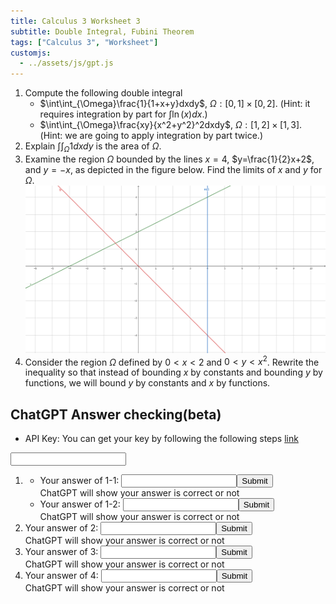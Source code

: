 ```yaml
---
title: Calculus 3 Worksheet 3
subtitle: Double Integral, Fubini Theorem
tags: ["Calculus 3", "Worksheet"]
customjs: 
  - ../assets/js/gpt.js
---
```


1. Compute the following double integral
	* $\int\int_{\Omega}\frac{1}{1+x+y}dxdy$, $\Omega: [0,1]\times[0,2]$. (Hint: it requires integration by part for $\int\ln(x)dx$.)
	* $\int\int_{\Omega}\frac{xy}{x^2+y^2}^2dxdy$, $\Omega:[1,2]\times[1,3]$. (Hint: we are going to apply integration by part twice.)
2. Explain $\int\int_{\Omega}1dxdy$ is the area of $\Omega$.
3. Examine the region $\Omega$ bounded by the lines $x=4$, $y=\frac{1}{2}x+2$, and $y=-x$, as depicted in the figure below. Find the limits of $x$ and $y$ for $\Omega$.![figure 1](../assets/img/2022-Calculus-3/worksheet-3-1.png)
4. Consider the region $\Omega$ defined by $0 < x < 2$ and $0 < y < x^2$. Rewrite the inequality so that instead of bounding $x$ by constants and bounding $y$ by functions, we will bound $y$ by constants and $x$ by functions.

## ChatGPT Answer checking(beta)

* API Key: You can get your key by following the following steps [link](https://mrtang.tw/blog/post/how-to-apply-for-a-chatgpt-api-key)
<input type="text" id="api-key" name="api-key">

1. 
	* Your answer of 1-1: <input type="text" id="2022-3-3-1" name='2022-3-3-1'><button onclick="gpt('2022-3-3-1')">Submit</button><br> <div id="result-box-2022-3-3-1">ChatGPT will show your answer is correct or not</div>
	* Your answer of 1-2: <input type="text" id="2022-3-3-2" name='2022-3-3-2'><button onclick="gpt('2022-3-3-2')">Submit</button><br> <div id="result-box-2022-3-3-2">ChatGPT will show your answer is correct or not</div>
2. Your answer of 2: <input type="text" id="2022-3-3-3" name='2022-3-3-3'><button onclick="gpt('2022-3-3-3')">Submit</button><br> <div id="result-box-2022-3-3-3">ChatGPT will show your answer is correct or not</div>
3. Your answer of 3: <input type="text" id="2022-3-3-4" name='2022-3-3-4'><button onclick="gpt('2022-3-3-4')">Submit</button><br> <div id="result-box-2022-3-3-4">ChatGPT will show your answer is correct or not</div>
4. Your answer of 4: <input type="text" id="2022-3-3-5" name='2022-3-3-5'><button onclick="gpt('2022-3-3-5')">Submit</button><br> <div id="result-box-2022-3-3-5">ChatGPT will show your answer is correct or not</div>